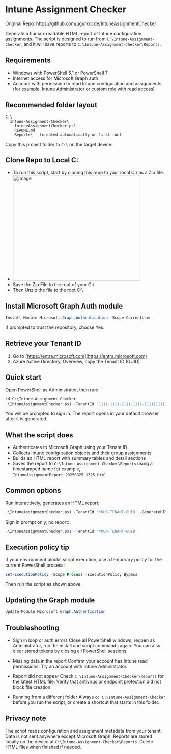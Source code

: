 # Intune Assignment Checker
Original Repo: https://github.com/ugurkocde/IntuneAssignmentChecker

Generate a human-readable HTML report of Intune configuration assignments. The script is designed to run from `C:\Intune-Assignment-Checker`, and it will save reports to `C:\Intune-Assignment-Checker\Reports`.

## Requirements

* Windows with PowerShell 5.1 or PowerShell 7
* Internet access for Microsoft Graph auth
* Account with permission to read Intune configuration and assignments
  (for example, Intune Administrator or custom role with read access)

## Recommended folder layout

```
C:\
  Intune-Assignment-Checker\
    IntuneAssignmentChecker.ps1
    README.md
    Reports\   (created automatically on first run)
```
Copy this project folder to `C:\` on the target device.

## Clone Repo to Local C: 
* To run this script, start by cloning this repo to your local C:\ as a Zip file.
* <img width="400" height="331" alt="image" src="https://github.com/user-attachments/assets/4289b2ab-1b7b-49be-869c-1458569a2413" />
* Save the Zip File to the root of your C:\
* Then Unzip the file to the root C:\


## Install Microsoft Graph Auth module

```powershell
Install-Module Microsoft.Graph.Authentication -Scope CurrentUser
```

If prompted to trust the repository, choose Yes.



## Retrieve your Tenant ID

1. Go to [https://entra.microsoft.com](https://entra.microsoft.com)
2. Azure Active Directory, Overview, copy the Tenant ID (GUID)

## Quick start

Open PowerShell as Administrator, then run:

```powershell
cd C:\Intune-Assignment-Checker
.\IntuneAssignmentChecker.ps1 -TenantId '1111-1111-1111-1111-1111111111' -GenerateHTMLReport
```

You will be prompted to sign in. The report opens in your default browser after it is generated.

## What the script does

* Authenticates to Microsoft Graph using your Tenant ID
* Collects Intune configuration objects and their group assignments
* Builds an HTML report with summary tables and detail sections
* Saves the report to `C:\Intune-Assignment-Checker\Reports` using a timestamped name
  for example, `IntuneAssignmentReport_20250925_1325.html`

## Common options

Run interactively, generates an HTML report:

```powershell
.\IntuneAssignmentChecker.ps1 -TenantId 'YOUR-TENANT-GUID' -GenerateHTMLReport
```

Sign in prompt only, no report:

```powershell
.\IntuneAssignmentChecker.ps1 -TenantId 'YOUR-TENANT-GUID'
```


## Execution policy tip

If your environment blocks script execution, use a temporary policy for the current PowerShell process:

```powershell
Set-ExecutionPolicy -Scope Process -ExecutionPolicy Bypass
```

Then run the script as shown above.

## Updating the Graph module

```powershell
Update-Module Microsoft.Graph.Authentication
```

## Troubleshooting

* Sign in loop or auth errors
  Close all PowerShell windows, reopen as Administrator, run the install and script commands again.
  You can also clear stored tokens by closing all PowerShell sessions.

* Missing data in the report
  Confirm your account has Intune read permissions. Try an account with Intune Administrator.

* Report did not appear
  Check `C:\Intune-Assignment-Checker\Reports` for the latest HTML file.
  Verify that antivirus or endpoint protection did not block file creation.

* Running from a different folder
  Always `cd C:\Intune-Assignment-Checker` before you run the script, or create a shortcut that starts in this folder.

## Privacy note

The script reads configuration and assignment metadata from your tenant. Data is not sent anywhere except Microsoft Graph. Reports are stored locally on the device at `C:\Intune-Assignment-Checker\Reports`. Delete HTML files when finished if needed.
